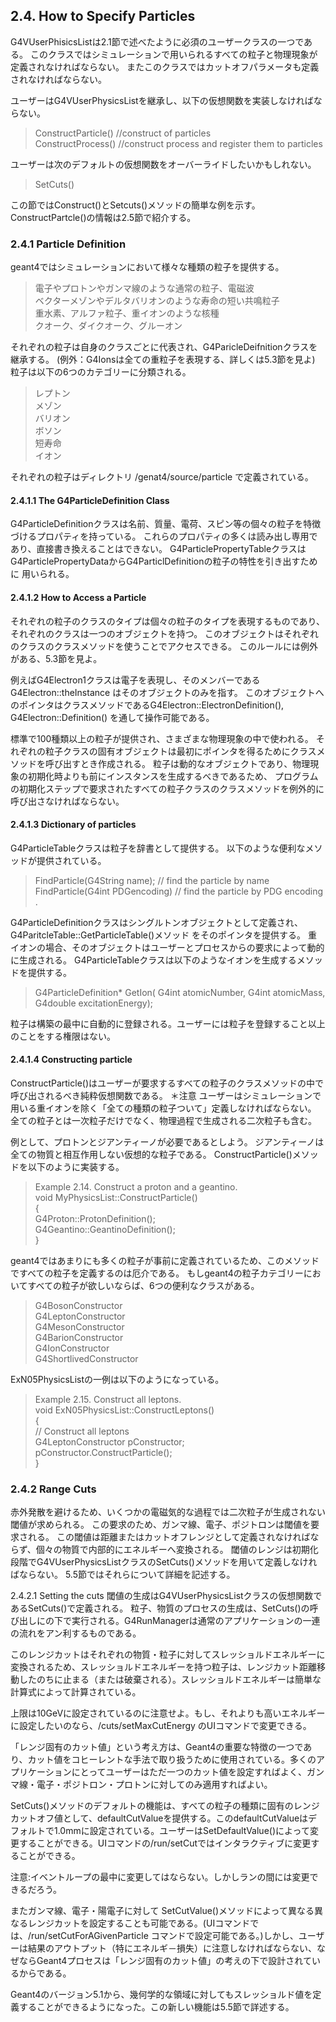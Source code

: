 ## 2.4.  How to Specify Particles
G4VUserPhisicsListは2.1節で述べたように必須のユーザークラスの一つである。
このクラスではシミュレーションで用いられるすべての粒子と物理現象が定義されなければならない。
またこのクラスではカットオフパラメータも定義されなければならない。

ユーザーはG4VUserPhysicsListを継承し、以下の仮想関数を実装しなければならない。
  > ConstructParticle() //construct of particles  
  ConstructProcess() //construct process and register them to particles  

ユーザーは次のデフォルトの仮想関数をオーバーライドしたいかもしれない。
  > SetCuts()

この節ではConstruct()とSetcuts()メソッドの簡単な例を示す。
ConstructPartcle()の情報は2.5節で紹介する。

### 2.4.1 Particle Definition
geant4ではシミュレーションにおいて様々な種類の粒子を提供する。
  > 電子やプロトンやガンマ線のような通常の粒子、電磁波  
  ベクターメゾンやデルタバリオンのような寿命の短い共鳴粒子  
  重水素、アルファ粒子、重イオンのような核種  
  クオーク、ダイクオーク、グルーオン  

それぞれの粒子は自身のクラスごとに代表され、G4ParicleDeifnitionクラスを継承する。
(例外：G4Ionsは全ての重粒子を表現する、詳しくは5.3節を見よ)
粒子は以下の6つのカテゴリーに分類される。
  > レプトン  
  メゾン  
  バリオン  
  ボソン  
  短寿命  
  イオン  

それぞれの粒子はディレクトリ /genat4/source/particle で定義されている。

#### 2.4.1.1 The G4ParticleDefinition Class
G4ParticleDefinitionクラスは名前、質量、電荷、スピン等の個々の粒子を特徴づけるプロパティを持っている。
これらのプロパティの多くは読み出し専用であり、直接書き換えることはできない。
G4ParticlePropertyTableクラスはG4ParticlePropertyDataからG4ParticlDefinitionの粒子の特性を引き出すために
用いられる。

#### 2.4.1.2 How to Access a Particle
それぞれの粒子のクラスのタイプは個々の粒子のタイプを表現するものであり、それぞれのクラスは一つのオブジェクトを持つ。
このオブジェクトはそれぞれのクラスのクラスメソッドを使うことでアクセスできる。
このルールには例外がある、5.3節を見よ。

例えばG4Electron1クラスは電子を表現し、そのメンバーであるG4Electron::theInstance はそのオブジェクトのみを指す。
このオブジェクトへのポインタはクラスメソッドであるG4Electron::ElectronDefinition(), G4Electron::Definition()
を通して操作可能である。

標準で100種類以上の粒子が提供され、さまざまな物理現象の中で使われる。
それぞれの粒子クラスの固有オブジェクトは最初にポインタを得るためにクラスメソッドを呼び出すとき作成される。
粒子は動的なオブジェクトであり、物理現象の初期化時よりも前にインスタンスを生成するべきであるため、
プログラムの初期化ステップで要求されたすべての粒子クラスのクラスメソッドを例外的に呼び出さなければならない。

#### 2.4.1.3 Dictionary of particles
G4ParticleTableクラスは粒子を辞書として提供する。
以下のような便利なメソッドが提供されている。
  > FindParticle(G4String name);         // find the  particle by name  
  FindParticle(G4int PDGencoding)      // find the particle by PDG encoding .  

G4ParticleDefinitionクラスはシングルトンオブジェクトとして定義され、G4ParitcleTable::GetParticleTable()メソッド
をそのポインタを提供する。
重イオンの場合、そのオブジェクトはユーザーとプロセスからの要求によって動的に生成される。
G4ParticleTableクラスは以下のようなイオンを生成するメソッドを提供する。

 > G4ParticleDefinition* GetIon(  G4int    atomicNumber,
                               G4int    atomicMass,
                               G4double   excitationEnergy);

粒子は構築の最中に自動的に登録される。ユーザーには粒子を登録すること以上のことをする権限はない。

#### 2.4.1.4 Constructing particle
ConstructParticle()はユーザーが要求するすべての粒子のクラスメソッドの中で呼び出されるべき純粋仮想関数である。
＊注意
ユーザーはシミュレーションで用いる重イオンを除く「全ての種類の粒子ついて」定義しなければならない。
全ての粒子とは一次粒子だけでなく、物理過程で生成される二次粒子も含む。

例として、プロトンとジアンティーノが必要であるとしよう。
ジアンティーノは全ての物質と相互作用しない仮想的な粒子である。
ConstructParticle()メソッドを以下のように実装する。

> Example 2.14.  Construct a proton and a geantino.  
 void MyPhysicsList::ConstructParticle()  
 {   
   G4Proton::ProtonDefinition();  
   G4Geantino::GeantinoDefinition();  
 }  

geant4ではあまりにも多くの粒子が事前に定義されているため、このメソッドですべての粒子を定義するのは厄介である。
もしgeant4の粒子カテゴリーにおいてすべての粒子が欲しいならば、6つの便利なクラスがある。
  > G4BosonConstructor  
  G4LeptonConstructor  
  G4MesonConstructor  
  G4BarionConstructor  
  G4IonConstructor  
  G4ShortlivedConstructor  

ExN05PhysicsListの一例は以下のようになっている。

> Example 2.15.  Construct all leptons.  
void ExN05PhysicsList::ConstructLeptons()  
{  
  // Construct all leptons  
  G4LeptonConstructor pConstructor;  
  pConstructor.ConstructParticle();  
}  

### 2.4.2 Range Cuts
赤外発散を避けるため、いくつかの電磁気的な過程では二次粒子が生成されない閾値が求められる。
この要求のため、ガンマ線、電子、ポジトロンは閾値を要求される。
この閾値は距離またはカットオフレンジとして定義されなければならず、個々の物質で内部的にエネルギーへ変換される。
閾値のレンジは初期化段階でG4VUserPhysicsListクラスのSetCuts()メソッドを用いて定義しなければならない。
5.5節ではそれらについて詳細を記述する。

2.4.2.1 Setting the cuts
閾値の生成はG4VUserPhysicsListクラスの仮想関数であるSetCuts()で定義される。
粒子、物質のプロセスの生成は、SetCuts()の呼び出しにの下で実行される。G4RunManagerは通常のアプリケーションの一連の流れをアン利するものである。

このレンジカットはそれぞれの物質・粒子に対してスレッショルドエネルギーに変換されるため、スレッショルドエネルギーを持つ粒子は、レンジカット距離移動したのちに止まる（または破棄される）。スレッショルドエネルギーは簡単な計算式によって計算されている。

上限は10GeVに設定されているのに注意せよ。もし、それよりも高いエネルギーに設定したいのなら、/cuts/setMaxCutEnergy のUIコマンドで変更できる。

「レンジ固有のカット値」という考え方は、Geant4の重要な特徴の一つであり、カット値をコヒーレントな手法で取り扱うために使用されている。多くのアプリケーションにとってユーザーはただ一つのカット値を設定すればよく、ガンマ線・電子・ポジトロン・プロトンに対してのみ適用すればよい。

SetCuts()メソッドのデフォルトの機能は、すべての粒子の種類に固有のレンジカットオフ値として、defaultCutValueを提供する。このdefaultCutValueはデフォルトで1.0mmに設定されている。ユーザーはSetDefaultValue()によって変更することができる。UIコマンドの/run/setCutではインタラクティブに変更することができる。

注意:イベントループの最中に変更してはならない。しかしランの間には変更できるだろう。

またガンマ線、電子・陽電子に対して SetCutValue()メソッドによって異なる異なるレンジカットを設定することも可能である。(UIコマンドでは、/run/setCutForAGivenParticle コマンドで設定可能である。)しかし、ユーザーは結果のアウトプット（特にエネルギ－損失）に注意しなければならない、なぜならGeant4プロセスは「レンジ固有のカット値」の考えの下で設計されているからである。

Geant4のバージョン5.1から、幾何学的な領域に対してもスレッショルド値を定義することができるようになった。この新しい機能は5.5節で詳述する。
